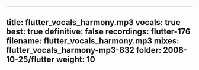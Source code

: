 
---
title: flutter_vocals_harmony.mp3
vocals: true
best: true
definitive: false
recordings: flutter-176
filename: flutter_vocals_harmony.mp3
mixes: flutter_vocals_harmony-mp3-832
folder: 2008-10-25/flutter
weight: 10
---
